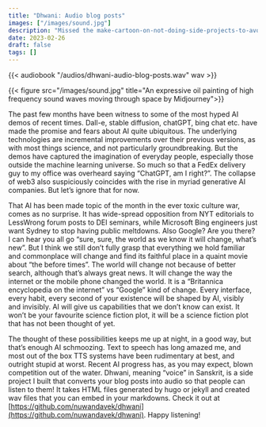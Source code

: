 ```yaml
---
title: "Dhwani: Audio blog posts"
images: ["/images/sound.jpg"]
description: "Missed the make-cartoon-on-not-doing-side-projects-to-avoid-doing-side-projects step."
date: 2023-02-26
draft: false
tags: []
---
```

{{< audiobook "/audios/dhwani-audio-blog-posts.wav" wav >}}

{{< figure src="/images/sound.jpg" title="An expressive oil painting of high frequency sound waves moving through space by Midjourney">}}

The past few months have been witness to some of the most hyped AI demos of recent times. Dall-e, stable diffusion, chatGPT, bing chat etc. have made the promise and fears about AI quite ubiquitous. The underlying technologies are incremental improvements over their previous versions, as with most things science, and not particularly groundbreaking. But the demos have captured the imagination of everyday people, especially those outside the machine learning universe. So much so that a FedEx delivery guy to my office was overheard saying “ChatGPT, am I right?”. The collapse of web3 also suspiciously coincides with the rise in myriad generative AI companies. But let’s ignore that for now.

That AI has been made topic of the month in the ever toxic culture war, comes as no surprise. It has wide-spread opposition from NYT editorials to LessWrong forum posts to DEI seminars, while Microsoft Bing engineers just want Sydney to stop having public meltdowns. Also Google? Are you there? I can hear you all go “sure, sure, the world as we know it will change, what’s new”. But I think we still don’t fully grasp that everything we hold familiar and commonplace will change and find its faithful place in a quaint movie about “the before times”. The world will change not because of better search, although that’s always great news. It will change the way the internet or the mobile phone changed the world. It is a “Britannica encyclopedia on the internet” vs “Google” kind of change. Every interface, every habit, every second of your existence will be shaped by AI, visibly and invisibly. AI will give us capabilities that we don’t know can exist. It won’t be your favourite science fiction plot, it will be a science fiction plot that has not been thought of yet.

The thought of these possibilities keeps me up at night, in a good way, but that’s enough AI schmoozing. Text to speech has long amazed me, and most out of the box TTS systems have been rudimentary at best, and outright stupid at worst. Recent AI progress has, as you may expect, blown competition out of the water. Dhwani, meaning “voice” in Sanskrit,  is a side project I built that converts your blog posts into audio so that people can listen to them! It takes HTML files generated by hugo or jekyll and created wav files that you can embed in your markdowns. Check it out at [https://github.com/nuwandavek/dhwani](https://github.com/nuwandavek/dhwani). Happy listening!